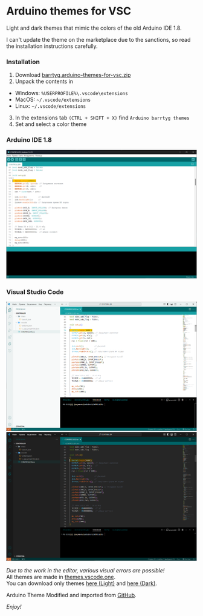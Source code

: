 # Arduino themes for VSC
Light and dark themes that mimic the colors of the old Arduino IDE 1.8.

I can't update the theme on the marketplace due to the sanctions, so read the installation instructions carefully.

### Installation
1. Download [barrtyg.arduino-themes-for-vsc.zip](https://github.com/BarrtyG/Arduino-themes-for-VSC/releases/tag/Main)
2. Unpack the contents in
* Windows: `%USERPROFILE%\.vscode\extensions`
* MacOS: `~/.vscode/extensions`
* Linux: `~/.vscode/extensions`
3. In the extensions tab `(CTRL + SHIFT + X)` find `Arduino barrtyg themes`
4. Set and select a color theme
### Arduino IDE 1.8
![Arduino light screenshot old.png](./images/Light%20screenshot%20old.png)
### Visual Studio Code
![Arduino light screenshot.png](./images/Light%20screenshot.png)
![Arduino dark screenshot.png](./images/Dark%20screenshot.png)

*Due to the work in the editor, various visual errors are possible!*<br/>
All themes are made in [themes.vscode.one](https://themes.vscode.one/).<br/>
You can download only themes [here (Light)](http://code.visualstudio.com/docs/languages/markdown) and [here (Dark)](https://themes.vscode.one/theme/BarrtyG/nVc3uUjA).

Arduino Theme Modified and imported from [GitHub](https://github.com/BarrtyG/Arduino-themes-for-VSC).

*Enjoy!*

